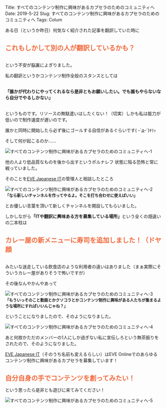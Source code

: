 Title: すべてのコンテンツ制作に興味があるカプセラのためのコミュニティへ
Date: 2019-5-22
Slug: すべてのコンテンツ制作に興味があるカプセラのためのコミュニティへ
Tags: Colum

ある日（というか昨日）何気なく紹介された記事を翻訳していた時に

<br />
<b style="font-size: 150%; color: #f26a3d">これもしかして別の人が翻訳しているかも？</b>
<br /><br />

という不安が脳裏によぎりました。

私の翻訳というかコンテンツ制作全般のスタンスとしては

<br />
<b>「誰かが代わりにやってくれるなら是非ともお願いしたい。でも誰もやらないなら自分でやるしかない」</b>
<br /><br />

というものです。リソースの無駄遣いはしたくない！（切実）しかも私は能力が低いので制作速度が遅いのです。

誰かと同時に開始したら必ず後にゴールする自信があるぐらいです( ｰ`дｰ´)ｷﾘｯ

そして何が起こるのか……

![すべてのコンテンツ制作に興味があるカプセラのためのコミュニティへ-1]({static}/images/すべてのコンテンツ制作に興味があるカプセラのためのコミュニティへ/すべてのコンテンツ制作に興味があるカプセラのためのコミュニティへ-1.jpg)

他の人より低品質なものを後から出すというポルナレフ 状態に陥る恐怖と常に戦っていました。

そのことを[EVE Japanese IT](https://discord.gg/XK9A348)の管理人と相談したところ

![すべてのコンテンツ制作に興味があるカプセラのためのコミュニティへ-2]({static}/images/すべてのコンテンツ制作に興味があるカプセラのためのコミュニティへ/すべてのコンテンツ制作に興味があるカプセラのためのコミュニティへ-2.jpg)
<b style="font-size: 90%;">「なら新しいチャンネルを作ってやるよ。そこを打ち合わせに使えばいい」</b>

とお優しい言葉を頂いて新しくチャンネルを開設してもらいました。

しかしながら<b>「ITや翻訳に興味ある方を募集している場所」</b>という全くの畑違いの二本柱は

<br />
<b style="font-size: 150%; color: #f26a3d">カレー屋の新メニューに寿司を追加しました！（ドヤ顔</b>
<br /><br />

みたいな迷走している飲食店のような利用者の違いはありました（まぁ実際にそういうカレー屋がありそうで怖いですが）

その後なんやかんやあって

![すべてのコンテンツ制作に興味があるカプセラのためのコミュニティへ-3]({static}/images/すべてのコンテンツ制作に興味があるカプセラのためのコミュニティへ/すべてのコンテンツ制作に興味があるカプセラのためのコミュニティへ-3.jpg)
<b style="font-size: 90%;">「もういっそのこと動画とかクソコラとかコンテンツ制作に興味がある人たちが集まるような場所にすればいいんじゃね？」</b>

ということになりましたので、そのようになりました。

![すべてのコンテンツ制作に興味があるカプセラのためのコミュニティへ-4]({static}/images/すべてのコンテンツ制作に興味があるカプセラのためのコミュニティへ/すべてのコンテンツ制作に興味があるカプセラのためのコミュニティへ-4.jpg)

あと何故かただのメンバーの1人にしか過ぎない私に宣伝しろという無茶振りをされたので、そのようになりました。

[EVE Japanese IT](https://discord.gg/XK9A348)（そのうち名前も変えるらしい）はEVE Onlineでのあらゆるコンテンツ制作に興味があるカプセラを募集しています！

<br />
<b style="font-size: 150%; color: #f26a3d">自分自身の手でコンテンツを創ってみたい！</b>
<br />

という思ったら是非とも遊びに来てみてください！

![すべてのコンテンツ制作に興味があるカプセラのためのコミュニティへ-5]({static}/images/すべてのコンテンツ制作に興味があるカプセラのためのコミュニティへ/すべてのコンテンツ制作に興味があるカプセラのためのコミュニティへ-5.jpg)

